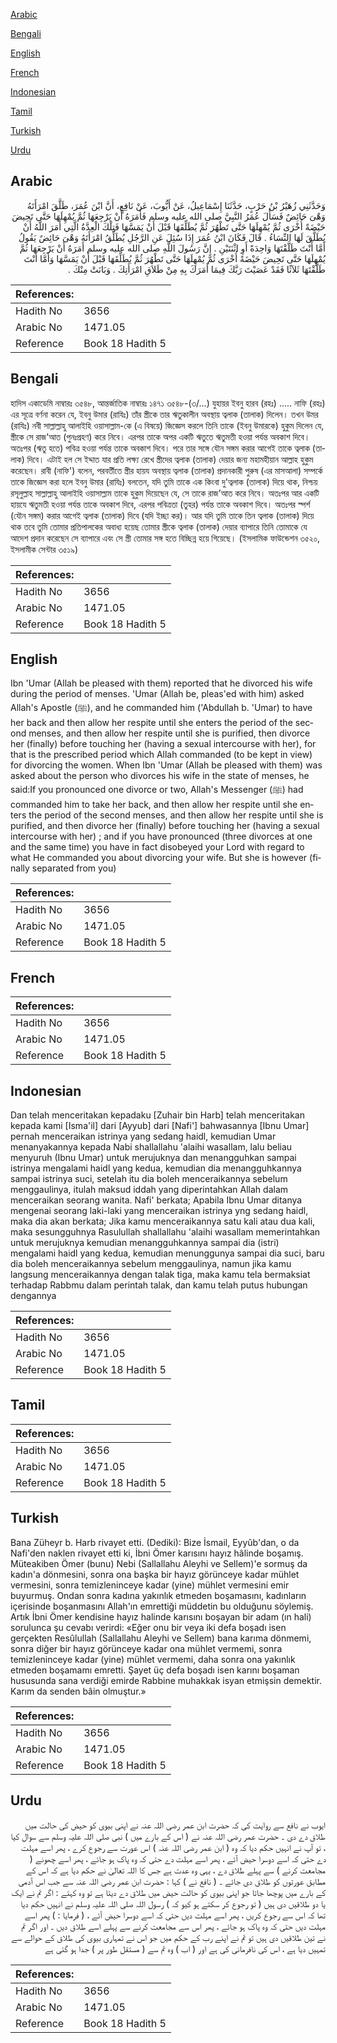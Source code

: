 [Arabic](#arabic)

[Bengali](#bengali)

[English](#english)

[French](#french)

[Indonesian](#indonesian)

[Tamil](#tamil)

[Turkish](#turkish)

[Urdu](#urdu)

## Arabic


<div dir="rtl" lang="ar" style={{fontSize:'larger',backgroundColor:'#f8f9fa',padding:20}}>
وَحَدَّثَنِي زُهَيْرُ بْنُ حَرْبٍ، حَدَّثَنَا إِسْمَاعِيلُ، عَنْ أَيُّوبَ، عَنْ نَافِعٍ، أَنَّ ابْنَ عُمَرَ، طَلَّقَ امْرَأَتَهُ وَهْىَ حَائِضٌ فَسَأَلَ عُمَرُ النَّبِيَّ صلى الله عليه وسلم فَأَمَرَهُ أَنْ يَرْجِعَهَا ثُمَّ يُمْهِلَهَا حَتَّى تَحِيضَ حَيْضَةً أُخْرَى ثُمَّ يُمْهِلَهَا حَتَّى تَطْهُرَ ثُمَّ يُطَلِّقَهَا قَبْلَ أَنْ يَمَسَّهَا فَتِلْكَ الْعِدَّةُ الَّتِي أَمَرَ اللَّهُ أَنْ يُطَلَّقَ لَهَا النِّسَاءُ ‏.‏ قَالَ فَكَانَ ابْنُ عُمَرَ إِذَا سُئِلَ عَنِ الرَّجُلِ يُطَلِّقُ امْرَأَتَهُ وَهْىَ حَائِضٌ يَقُولُ أَمَّا أَنْتَ طَلَّقْتَهَا وَاحِدَةً أَوِ اثْنَتَيْنِ ‏.‏ إِنَّ رَسُولَ اللَّهِ صلى الله عليه وسلم أَمَرَهُ أَنْ يَرْجِعَهَا ثُمَّ يُمْهِلَهَا حَتَّى تَحِيضَ حَيْضَةً أُخْرَى ثُمَّ يُمْهِلَهَا حَتَّى تَطْهُرَ ثُمَّ يُطَلِّقَهَا قَبْلَ أَنْ يَمَسَّهَا وَأَمَّا أَنْتَ طَلَّقْتَهَا ثَلاَثًا فَقَدْ عَصَيْتَ رَبَّكَ فِيمَا أَمَرَكَ بِهِ مِنْ طَلاَقِ امْرَأَتِكَ ‏.‏ وَبَانَتْ مِنْكَ ‏.‏
</div>
<div style={{backgroundColor:'#f8f9fa',padding:20, marginBottom: 10}}><table> <thead> <tr> <th>References:</th> <th></th> </tr> </thead> <tbody><tr><td>Hadith No</td><td>3656</td></tr><tr><td>Arabic No</td><td>1471.05</td></tr><tr><td>Reference</td><td>Book 18 Hadith 5</td></tr></tbody></table></div>

## Bengali


<div dir="ltr" lang="bn" style={{fontSize:'larger',backgroundColor:'#f8f9fa',padding:20}}>
হাদিস একাডেমি নাম্বারঃ ৩৫৪৮, আন্তর্জাতিক নাম্বারঃ ১৪৭১ ৩৫৪৮-(৩/...) যুহায়র ইবনু হারব (রহঃ) ..... নাফি (রহঃ) এর সূত্রে বর্ণনা করেন যে, ইবনু উমার (রাযিঃ) তাঁর স্ত্রীকে তার ঋতুকালীন অবস্থায় ত্বলাক (তালাক) দিলেন। তখন উমর (রাযিঃ) নবী সাল্লাল্লাহু আলাইহি ওয়াসাল্লাম-কে (এ বিষয়ে) জিজ্ঞেস করলে তিনি তাকে (ইবনু উমারকে) হুকুম দিলেন যে, স্ত্রীকে সে রাজ'আত (পুনঃপ্রহণ) করে নিবে। এরপর তাকে অপর একটি ঋতুতে ঋতুমতী হওয়া পর্যন্ত অবকাশ দিবে। অতঃপর (ঋতু হতে) পবিত্র হওয়া পর্যন্ত তাকে অবকাশ দিবে। পরে তার সঙ্গে যৌন সঙ্গম করার আগেই তাকে ত্বলাক (তালাক) দিবে। এটাই হল সে ইদ্দাত যার প্রতি লক্ষ্য রেখে স্ত্রীদের ত্বলাক (তালাক) দেয়ার জন্য মহামহীয়ান আল্লাহ হুকুম করেছেন। রাবী (নাফি') বলেন, পরবর্তীতে স্ত্রীর হায়য অবস্থায় ত্বলাক (তালাক) প্রদানকারী পুরুষ (এর মাসআলা) সম্পর্কে তাকে জিজ্ঞেস করা হলে ইবনু উমার (রাযিঃ) বলতেন, যদি তুমি তাকে এক কিংবা দু'ত্বলাক (তালাক) দিয়ে থাক, নিশ্চয় রসূলুল্লাহ সাল্লাল্লাহু আলাইহি ওয়াসাল্লাম তাকে হুকুম দিয়েছেন যে, সে তাকে রাজ’আত করে নিবে। অতঃপর আর একটি হায়যে ঋতুমতী হওয়া পর্যন্ত তাকে অবকাশ দিবে, এরপর পবিত্রতা (তুহর) পর্যন্ত তাকে অবকাশ দিবে। অতঃপর স্পর্শ (যৌন সঙ্গম) করার আগেই ত্বলাক (তালাক) দিবে (যদি ইচ্ছা কর)। আর যদি তুমি তাকে তিন ত্বলাক (তালাক) দিয়ে থাক তবে তুমি তোমার প্রতিপালকের অবাধ্য হয়েছ তোমার স্ত্রীকে ত্বলাক (তালাক) দেয়ার ব্যাপারে তিনি তোমাকে যে আদেশ প্রদান করেছেন সে ব্যাপারে এবং সে স্ত্রী তোমার সঙ্গ হতে বিচ্ছিন্ন হয়ে গিয়েছে। (ইসলামিক ফাউন্ডেশন ৩৫২০, ইসলামীক সেন্টার ৩৫১৯)
</div>
<div style={{backgroundColor:'#f8f9fa',padding:20, marginBottom: 10}}><table> <thead> <tr> <th>References:</th> <th></th> </tr> </thead> <tbody><tr><td>Hadith No</td><td>3656</td></tr><tr><td>Arabic No</td><td>1471.05</td></tr><tr><td>Reference</td><td>Book 18 Hadith 5</td></tr></tbody></table></div>

## English


<div dir="ltr" lang="en" style={{fontSize:'larger',backgroundColor:'#f8f9fa',padding:20}}>
Ibn 'Umar (Allah be pleased with them) reported that he divorced his wife during the period of menses. 'Umar (Allah be, pleas'ed with him) asked Allah's Apostle (ﷺ), and he commanded him ('Abdullah b. 'Umar) to have her back and then allow her respite until she enters the period of the second menses, and then allow her respite until she is purified, then divorce her (finally) before touching her (having a sexual intercourse with her), for that is the prescribed period which Allah commanded (to be kept in view) for divorcing the women. When Ibn 'Umar (Allah be pleased with them) was asked about the person who divorces his wife in the state of menses, he said:If you pronounced one divorce or two, Allah's Messenger (ﷺ) had commanded him to take her back, and then allow her respite until she enters the period of the second menses, and then allow her respite until she is purified, and then divorce her (finally) before touching her (having a sexual intercourse with her) ; and if you have pronounced (three divorces at one and the same time) you have in fact disobeyed your Lord with regard to what He commanded you about divorcing your wife. But she is however (finally separated from you)
</div>
<div style={{backgroundColor:'#f8f9fa',padding:20, marginBottom: 10}}><table> <thead> <tr> <th>References:</th> <th></th> </tr> </thead> <tbody><tr><td>Hadith No</td><td>3656</td></tr><tr><td>Arabic No</td><td>1471.05</td></tr><tr><td>Reference</td><td>Book 18 Hadith 5</td></tr></tbody></table></div>

## French


<div dir="ltr" lang="fr" style={{fontSize:'larger',backgroundColor:'#f8f9fa',padding:20}}>

</div>
<div style={{backgroundColor:'#f8f9fa',padding:20, marginBottom: 10}}><table> <thead> <tr> <th>References:</th> <th></th> </tr> </thead> <tbody><tr><td>Hadith No</td><td>3656</td></tr><tr><td>Arabic No</td><td>1471.05</td></tr><tr><td>Reference</td><td>Book 18 Hadith 5</td></tr></tbody></table></div>

## Indonesian


<div dir="ltr" lang="id" style={{fontSize:'larger',backgroundColor:'#f8f9fa',padding:20}}>
Dan telah menceritakan kepadaku [Zuhair bin Harb] telah menceritakan kepada kami [Isma'il] dari [Ayyub] dari [Nafi'] bahwasannya [Ibnu Umar] pernah menceraikan istrinya yang sedang haidl, kemudian Umar menanyakannya kepada Nabi shallallahu 'alaihi wasallam, lalu beliau menyuruh (Ibnu Umar) untuk merujuknya dan menangguhkan sampai istrinya mengalami haidl yang kedua, kemudian dia menangguhkannya sampai istrinya suci, setelah itu dia boleh menceraikannya sebelum menggaulinya, itulah maksud iddah yang diperintahkan Allah dalam menceraikan seorang wanita. Nafi' berkata; Apabila Ibnu Umar ditanya mengenai seorang laki-laki yang menceraikan istrinya yng sedang haidl, maka dia akan berkata; Jika kamu menceraikannya satu kali atau dua kali, maka sesungguhnya Rasulullah shallallahu 'alaihi wasallam memerintahkan untuk merujuknya kemudian menangguhkannya sampai dia (istri) mengalami haidl yang kedua, kemudian menunggunya sampai dia suci, baru dia boleh menceraikannya sebelum menggaulinya, namun jika kamu langsung menceraikannya dengan talak tiga, maka kamu tela bermaksiat terhadap Rabbmu dalam perintah talak, dan kamu telah putus hubungan dengannya
</div>
<div style={{backgroundColor:'#f8f9fa',padding:20, marginBottom: 10}}><table> <thead> <tr> <th>References:</th> <th></th> </tr> </thead> <tbody><tr><td>Hadith No</td><td>3656</td></tr><tr><td>Arabic No</td><td>1471.05</td></tr><tr><td>Reference</td><td>Book 18 Hadith 5</td></tr></tbody></table></div>

## Tamil


<div dir="ltr" lang="ta" style={{fontSize:'larger',backgroundColor:'#f8f9fa',padding:20}}>

</div>
<div style={{backgroundColor:'#f8f9fa',padding:20, marginBottom: 10}}><table> <thead> <tr> <th>References:</th> <th></th> </tr> </thead> <tbody><tr><td>Hadith No</td><td>3656</td></tr><tr><td>Arabic No</td><td>1471.05</td></tr><tr><td>Reference</td><td>Book 18 Hadith 5</td></tr></tbody></table></div>

## Turkish


<div dir="ltr" lang="tr" style={{fontSize:'larger',backgroundColor:'#f8f9fa',padding:20}}>
Bana Züheyr b. Harb rivayet etti. (Dediki): Bize İsmail, Eyyûb'dan, o da Nafi'den naklen rivayet etti ki, İbni Ömer karısını hayız hâlinde boşamış. Müteakiben Ömer (bunu) Nebi (Sallallahu Aleyhi ve Sellem)'e sormuş da kadın'a dönmesini, sonra ona başka bir hayız görünceye kadar mühlet vermesini, sonra temizleninceye kadar (yine) mühlet vermesini emir buyurmuş. Ondan sonra kadına yakınlık etmeden boşamasını, kadınların içerisinde boşanmasını Allah'ın emrettiği müddetin bu olduğunu söylemiş. Artık İbni Ömer kendisine hayız halinde karısını boşayan bir adam (ın hali) sorulunca şu cevabı verirdi: «Eğer onu bir veya iki defa boşadı isen gerçekten Resûlullah (Sallallahu Aleyhi ve Sellem) bana karıma dönmemi, sonra diğer bir hayız görünceye kadar ona mühlet vermemi, sonra temizleninceye kadar (yine) mühlet vermemi, daha sonra ona yakınlık etmeden boşamamı emretti. Şayet üç defa boşadı isen karını boşaman hususunda sana verdiği emirde Rabbine muhakkak isyan etmişsin demektir. Karım da senden bâin olmuştur.»
</div>
<div style={{backgroundColor:'#f8f9fa',padding:20, marginBottom: 10}}><table> <thead> <tr> <th>References:</th> <th></th> </tr> </thead> <tbody><tr><td>Hadith No</td><td>3656</td></tr><tr><td>Arabic No</td><td>1471.05</td></tr><tr><td>Reference</td><td>Book 18 Hadith 5</td></tr></tbody></table></div>

## Urdu


<div dir="rtl" lang="ur" style={{fontSize:'larger',backgroundColor:'#f8f9fa',padding:20}}>
ایوب نے نافع سے روایت کی کہ حضرت ابن عمر رضی اللہ عنہ نے اپنی بیوی کو حیض کی حالت میں طلاق دے دی ۔ حضرت عمر رضی اللہ عنہ نے ( اس کے بارے میں ) نبی صلی اللہ علیہ وسلم سے سوال کیا ، تو آپ نے انہیں حکم دیا کہ وہ ( ابن عمر رضی اللہ عنہ ) اس عورت سے رجوع کرے ، پھر اسے مہلت دے حتی کہ اسے دوسرا حیض آئے ، پھر اسے مہلت دے حتی کہ وہ پاک ہو جائے ، پھر اسے چھونے ( مجامعت کرنے ) سے پہلے طلاق دے ، یہی وہ عدت ہے جس کا اللہ تعالیٰ نے حکم دیا ہے کہ اس کے مطابق عورتوں کو طلاق دی جائے ۔ ( نافع نے ) کہا : حضرت ابن عمر رضی اللہ عنہ سے جب اس آدمی کے بارے میں پوچھا جاتا جو اپنی بیوی کو حالت حیض میں طلاق دے دیتا ہے تو وہ کہتے : اگر تم نے ایک یا دو طلاقیں دی ہیں ( تو رجوع کر سکتے ہو کیو کہ ) رسول اللہ صلی اللہ علیہ وسلم نے انہیں حکم دیا تھا کہ اس سے رجوع کریں ، پھر اسے مہلت دیں حتی کہ اسے دوسرا حیض آئے ، ( فرمایا : ) پھر اسے مہلت دیں حتی کہ وہ پاک ہو جائے ، پھر اس سے مجامعت کرنے سے پہلے اسے طلاق دیں ۔ اور اگر تم نے تین طلاقیں دی ہیں تو تم نے اپنے رب کے حکم میں جو اس نے تمہاری بیوی کی طلاق کے حوالے سے تمہیں دیا ہے ، اس کی نافرمانی کی ہے اور ( اب ) وہ تم سے ( مستقل طور پر ) جدا ہو گئی ہے
</div>
<div style={{backgroundColor:'#f8f9fa',padding:20, marginBottom: 10}}><table> <thead> <tr> <th>References:</th> <th></th> </tr> </thead> <tbody><tr><td>Hadith No</td><td>3656</td></tr><tr><td>Arabic No</td><td>1471.05</td></tr><tr><td>Reference</td><td>Book 18 Hadith 5</td></tr></tbody></table></div>